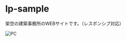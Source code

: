 # lp-sample

架空の建築事務所のWEBサイトです。（レスポンシブ対応）<br>


![PC](https://user-images.githubusercontent.com/65000342/81680857-be77a380-948e-11ea-99c2-6d8d34f44577.jpg)
